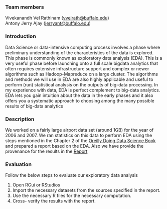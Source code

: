 ### Team members
Vivekanandh Vel Rathinam (vvelrath@buffalo.edu)																				
Antony Jerry Ajay (jerryant@buffalo.edu)

### Introduction

Data Science or data-intensive computing process involves a phase where preliminary understanding of the
characteristics of the data is explored. This phase is commonly known as exploratory data analysis (EDA).
This is a very useful phase before launching onto a full scale bigdata analytics that often requires 
extensive infrastructure support and complex or newer algorithms such as Hadoop-Mapreduce on a large cluster.
The algorithms and methods we will use in EDA are also highly applicable and useful to perform (run) 
statistical analysis on the outputs of big-data processing. In my experience with data, EDA is perfect 
complement to big-data analytics. EDA lets you gain intuition about the data in the early phases and it
also offers you a systematic approach to choosing among the many possible results of big-data analytics

### Description

We worked on a fairly large airport data set (around 1GB) for the year of 2006 and 2007. We ran statistics
on this data to perform EDA using the steps mentioned in the Chapter 2 of the [Oreilly Doing Data Science Book](http://shop.oreilly.com/product/0636920028529.do)
and prepared a report based on the EDA. Also we have provide the provenance for the results in the [Report](https://github.com/vvelrath/Problem-solving-and-exploratory-data-analysis-using-R/blob/master/Report/Report.pdf)

### Evaluation

Follow the below steps to evaluate our exploratory data analysis

1. Open RGui or RStudios
2. Import the necessary datasets from the sources specified in the report.
3. Use the necessary R files for the necessary computation.
4. Cross- verify the results with the report.